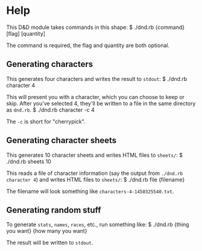 # Help

This D&D module takes commands in this shape:
    $ ./dnd.rb {command} [flag] [quantity]

The command is required, the flag and quantity are both optional.



## Generating characters

This generates four characters and writes the result to `stdout`:
    $ ./dnd.rb character 4

This will present you with a character, which you can choose to keep or skip. After you've selected 4, they'll be written to a file in the same directory as `dnd.rb`.
    $ ./dnd.rb character -c 4

The `-c` is short for "cherrypick".



## Generating character sheets

This generates 10 character sheets and writes HTML files to `sheets/`:
    $ ./dnd.rb sheets 10

This reads a file of character information (say the output from `./dnd.rb character 4`) and writes HTML files to `sheets/`:
    $ ./dnd.rb file {filename}

The filename will look something like `characters-4-1450325540.txt`.



## Generating random stuff

To generate `stats`, `names`, `races`, etc., run something like:
    $ ./dnd.rb {thing you want} {how many you want}

The result will be written to `stdout`.
